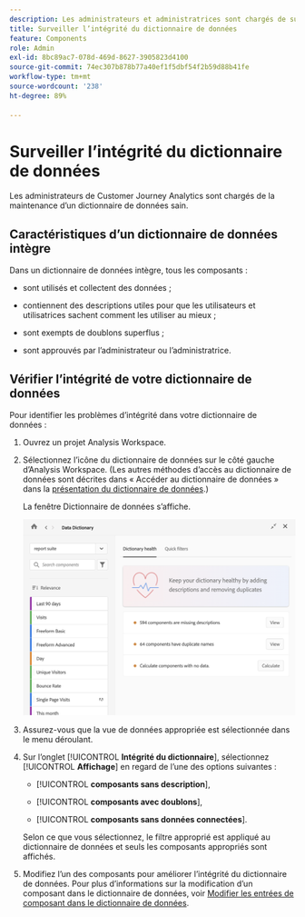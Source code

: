 ```yaml
---
description: Les administrateurs et administratrices sont chargés de surveiller l’intégrité du dictionnaire de données. Cela inclut le fait de savoir si les composants collectent des données, sont approuvés, contiennent des descriptions et sont exempts de doublons.
title: Surveiller l’intégrité du dictionnaire de données
feature: Components
role: Admin
exl-id: 8bc89ac7-078d-469d-8627-3905823d4100
source-git-commit: 74ec307b878b77a40ef1f5dbf54f2b59d88b41fe
workflow-type: tm+mt
source-wordcount: '238'
ht-degree: 89%

---
```


# Surveiller l’intégrité du dictionnaire de données

Les administrateurs de Customer Journey Analytics sont chargés de la maintenance d’un dictionnaire de données sain.

## Caractéristiques d’un dictionnaire de données intègre

Dans un dictionnaire de données intègre, tous les composants :

* sont utilisés et collectent des données ;

* contiennent des descriptions utiles pour que les utilisateurs et utilisatrices sachent comment les utiliser au mieux ;

* sont exempts de doublons superflus ;

* sont approuvés par l’administrateur ou l’administratrice.

## Vérifier l’intégrité de votre dictionnaire de données

Pour identifier les problèmes d’intégrité dans votre dictionnaire de données :

1. Ouvrez un projet Analysis Workspace.

1. Sélectionnez l’icône du dictionnaire de données sur le côté gauche d’Analysis Workspace. (Les autres méthodes d’accès au dictionnaire de données sont décrites dans « Accéder au dictionnaire de données » dans la [présentation du dictionnaire de données](/help/components/data-dictionary/data-dictionary-overview.md).)

   La fenêtre Dictionnaire de données s’affiche.

   ![Vue d’administration du dictionnaire de données.](assets/data-dictionary-admin.png)

1. Assurez-vous que la vue de données appropriée est sélectionnée dans le menu déroulant.

1. Sur l’onglet [!UICONTROL **Intégrité du dictionnaire**], sélectionnez [!UICONTROL **Affichage**] en regard de l’une des options suivantes :

   * [!UICONTROL **composants sans description**],

   * [!UICONTROL **composants avec doublons**],

   * [!UICONTROL **composants sans données connectées**].

   Selon ce que vous sélectionnez, le filtre approprié est appliqué au dictionnaire de données et seuls les composants appropriés sont affichés.

1. Modifiez l’un des composants pour améliorer l’intégrité du dictionnaire de données. Pour plus d’informations sur la modification d’un composant dans le dictionnaire de données, voir [Modifier les entrées de composant dans le dictionnaire de données](/help/components/data-dictionary/edit-entries-data-dictionary.md).
